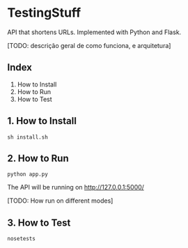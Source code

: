 # TestingStuff

API that shortens URLs. Implemented with Python and Flask.

[TODO: descrição geral de como funciona, e arquitetura]


## Index
1. How to Install
2. How to Run
3. How to Test

## 1. How to Install

```
sh install.sh
```

## 2. How to Run
```
python app.py
```
The API will be running on http://127.0.0.1:5000/

[TODO: How run on different modes]

## 3. How to Test

```
nosetests
```
